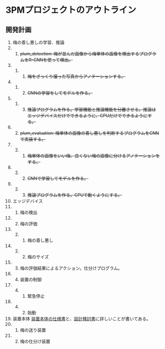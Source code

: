 # 3PMプロジェクトのアウトライン

## 開発計画

1. 梅の善し悪しの学習、推論
1. 1. ~~plum_detection: 梅が並んだ画像から梅単体の画像を検出するプログラムをR-CNNを使って検出。~~
1. 1. 1. ~~梅をざっくり撮った写真からアノテーションする。~~
1. 1. 2. ~~CNNの学習をしてモデルを作る。~~
1. 1. 3. ~~推論プログラムを作る。学習機能と推論機能を分離させる。推論はエッジデバイスだけでできるように、CPUだけでできるようにする。~~
1. 2. ~~plum_evaluation: 梅単体の画像の善し悪しを判断するプログラムをCNNで実装する。~~
1. 2. 1. ~~梅単体の画像をいい梅、良くない梅の画像に分けるアノテーションをする。~~
1. 2. 2. ~~CNNで学習してモデルを作る。~~
1. 2. 3. ~~推論プログラムを作る。CPUで動くようにする。~~
2. エッジデバイス
2. 1. 梅の検出
2. 2. 梅の評価
2. 2. 1. 梅の善し悪し
2. 2. 2. 梅のサイズ
2. 3. 梅の評価結果によるアクション。仕分けプログラム。
2. 4. 装置の制御
2. 4. 1. 緊急停止
2. 4. 2. 始動
3. 装置本体
[装置本体の仕様書](main_inst.md)と、[設計検討書](design_note.md)に詳しいことが書いてある。
3. 1. 梅の送り装置
3. 2. 梅の仕分け装置
